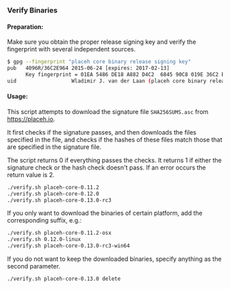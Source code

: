 ### Verify Binaries

#### Preparation:

Make sure you obtain the proper release signing key and verify the fingerprint with several independent sources.

```sh
$ gpg --fingerprint "placeh core binary release signing key"
pub   4096R/36C2E964 2015-06-24 [expires: 2017-02-13]
      Key fingerprint = 01EA 5486 DE18 A882 D4C2  6845 90C8 019E 36C2 E964
uid                  Wladimir J. van der Laan (placeh core binary release signing key) <laanwj@gmail.com>
```

#### Usage:

This script attempts to download the signature file `SHA256SUMS.asc` from https://placeh.io.

It first checks if the signature passes, and then downloads the files specified in the file, and checks if the hashes of these files match those that are specified in the signature file.

The script returns 0 if everything passes the checks. It returns 1 if either the signature check or the hash check doesn't pass. If an error occurs the return value is 2.


```sh
./verify.sh placeh-core-0.11.2
./verify.sh placeh-core-0.12.0
./verify.sh placeh-core-0.13.0-rc3
```

If you only want to download the binaries of certain platform, add the corresponding suffix, e.g.:

```sh
./verify.sh placeh-core-0.11.2-osx
./verify.sh 0.12.0-linux
./verify.sh placeh-core-0.13.0-rc3-win64
```

If you do not want to keep the downloaded binaries, specify anything as the second parameter.

```sh
./verify.sh placeh-core-0.13.0 delete
```
